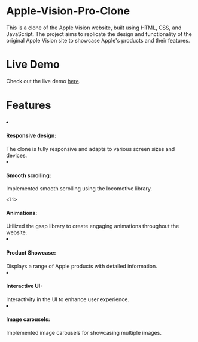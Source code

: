 # Apple-Vision-Pro-Clone

This is a clone of the Apple Vision website, built using HTML, CSS, and JavaScript. The project aims to replicate the design and functionality of the original Apple Vision site to showcase Apple's products and their features.

# Live Demo
Check out the live demo <a href="https://applevisionproclone.netlify.app/">here</a>.

# Features
<ul>
</ul>

<li>
<h4>Responsive design:</h4> The clone is fully responsive and adapts to various screen sizes and devices.
</li>

  <li>
<h4>Smooth scrolling:</h4> Implemented smooth scrolling using the locomotive library.
</li>

    <li>
<h4>Animations:</h4> Utilized the gsap library to create engaging animations throughout the website.
</li>
<li>
<h4>Product Showcase:</h4> Displays a range of Apple products with detailed information.
  </li>
  <li>
<h4>Interactive UI:</h4> Interactivity in the UI to enhance user experience.
    </li>
    <li>
<h4>Image carousels:</h4> Implemented image carousels for showcasing multiple images.
</li>
